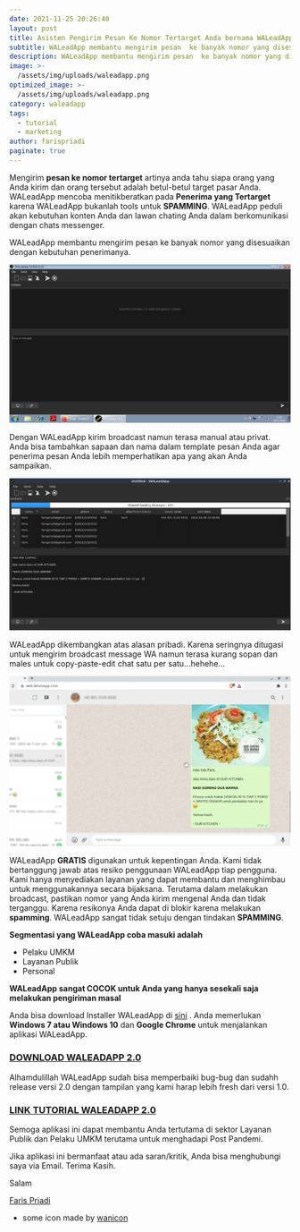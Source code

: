 ```yaml
---
date: 2021-11-25 20:26:40
layout: post
title: Asisten Pengirim Pesan Ke Nomor Tertarget Anda bernama WALeadApp
subtitle: WALeadApp membantu mengirim pesan  ke banyak nomor yang disesuaikan dengan kebutuhan penerimanya.
description: WALeadApp membantu mengirim pesan  ke banyak nomor yang disesuaikan dengan kebutuhan penerimanya.
image: >-
  /assets/img/uploads/waleadapp.png
optimized_image: >-
  /assets/img/uploads/waleadapp.png
category: waleadapp
tags:
  - tutorial
  - marketing
author: farispriadi
paginate: true
---
```


Mengirim **pesan ke nomor tertarget** artinya anda tahu siapa orang yang Anda kirim dan orang tersebut adalah betul-betul target pasar Anda. WALeadApp mencoba menitikberatkan pada **Penerima yang Tertarget** karena WALeadApp bukanlah tools untuk **SPAMMING**. WALeadApp  peduli akan kebutuhan konten Anda dan lawan chating Anda dalam berkomunikasi dengan chats messenger.

WALeadApp membantu mengirim pesan ke banyak nomor yang disesuaikan dengan kebutuhan penerimanya.

![placeholder](/assets/img/uploads/main_waleadapp.png "Jendela Utama")

Dengan WALeadApp kirim broadcast namun terasa manual atau privat. Anda bisa tambahkan sapaan dan nama dalam template pesan Anda agar penerima pesan Anda lebih memperhatikan apa yang akan Anda sampaikan. 

![placeholder](/assets/img/uploads/nasi_goreng_dua_warna.png "Template Pesan")

WALeadApp dikembangkan atas alasan pribadi. Karena seringnya ditugasi untuk mengirim broadcast message WA namun terasa kurang sopan dan males untuk copy-paste-edit chat satu per satu...hehehe...

![placeholder](/assets/img/uploads/nasi_goreng_dua_warna2.png "Pesan Terkirim")

WALeadApp **GRATIS** digunakan untuk kepentingan Anda. Kami tidak bertanggung jawab atas resiko penggunaan WALeadApp tiap pengguna. Kami hanya menyediakan layanan yang dapat membantu dan menghimbau untuk menggunakannya secara bijaksana. Terutama dalam melakukan broadcast, pastikan nomor yang Anda kirim  mengenal Anda dan tidak terganggu. Karena resikonya Anda dapat di blokir karena melakukan **spamming**. WALeadApp sangat tidak setuju dengan tindakan **SPAMMING**.

**Segmentasi yang WALeadApp coba masuki adalah** 
* Pelaku UMKM
* Layanan Publik
* Personal


**WALeadApp sangat COCOK untuk Anda yang hanya sesekali saja melakukan pengiriman masal**

Anda bisa download Installer WALeadApp di <a href="http://aladeve.com/waleadapp">sini</a> . Anda memerlukan **Windows 7 atau Windows 10** dan **Google Chrome** untuk menjalankan aplikasi WALeadApp.

### <a href="http://aladeve.com/waleadapp">DOWNLOAD WALEADAPP 2.0</a>


Alhamdulillah WALeadApp sudah bisa memperbaiki bug-bug dan sudahh release versi 2.0 dengan tampilan yang kami harap lebih fresh dari versi 1.0.

### <a href="http://aladeve.com/category/waleadapp/">LINK TUTORIAL WALEADAPP 2.0</a>

Semoga aplikasi ini dapat membantu Anda tertutama di sektor Layanan Publik dan Pelaku UMKM terutama untuk menghadapi Post Pandemi.

Jika aplikasi ini bermanfaat atau ada saran/kritik, Anda bisa menghubungi  saya via Email. Terima Kasih.


Salam 

<a href="http://aladeve.com/about">Faris Priadi</a> 



- some icon made by <a href="https://www.flaticon.com/authors/wanicon" title="wanicon">wanicon</a> 















